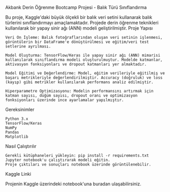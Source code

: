 Akbank Derin Öğrenme Bootcamp Projesi - Balık Türü Sınıflandırma

Bu proje, Kaggle'daki büyük ölçekli bir balık veri setini kullanarak balık türlerini sınıflandırmayı amaçlamaktadır. Projede derin öğrenme teknikleri kullanılarak bir yapay sinir ağı (ANN) modeli geliştirilmiştir.
Proje Yapısı

    Veri Ön İşleme: Balık fotoğraflarından oluşan veri setinin işlenmesi, görüntülerin bir DataFrame'e dönüştürülmesi ve eğitim/veri test setlerine ayrılması.

    Model Oluşturma: TensorFlow/Keras ile yapay sinir ağı (ANN) mimarisi kullanılarak sınıflandırma modeli oluşturulmuştur. Modelde katmanlar, aktivasyon fonksiyonları ve dropout katmanları yer almaktadır.

    Model Eğitimi ve Değerlendirme: Model, eğitim verileriyle eğitilmiş ve başarı metrikleriyle değerlendirilmiştir. Accuracy (doğruluk) ve loss (kayıp) gibi metrikler kullanılarak performans analiz edilmiştir.

    Hiperparametre Optimizasyonu: Modelin performansını artırmak için katman sayısı, düğüm sayısı, dropout oranı ve optimizasyon fonksiyonları üzerinde ince ayarlamalar yapılmıştır.

Gereksinimler

    Python 3.x
    TensorFlow/Keras
    NumPy
    Pandas
    Matplotlib

Nasıl Çalıştırılır

    Gerekli kütüphaneleri yükleyin: pip install -r requirements.txt
    Jupyter notebook'u çalıştırarak modeli eğitin.
    Proje çıktıları ve sonuçları notebook üzerinde görüntülenebilir.

Kaggle Linki

Projenin Kaggle üzerindeki notebook'una buradan ulaşabilirsiniz.
